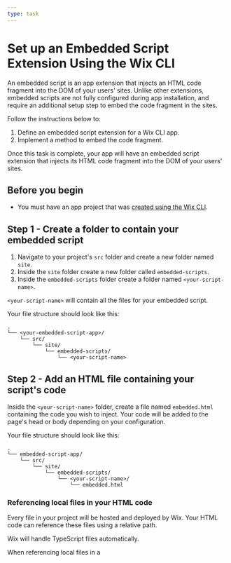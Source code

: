 ```yaml
---
type: task
---
```


# Set up an Embedded Script Extension Using the Wix CLI

An embedded script is an app extension that injects an HTML code fragment into the DOM of your users' sites. Unlike other extensions, embedded scripts are not fully configured during app installation, and require an additional setup step to embed the code fragment in the sites.

Follow the instructions below to:

1. Define an embedded script extension for a Wix CLI app.
2. Implement a method to embed the code fragment.

Once this task is complete, your app will have an embedded script extension that injects its HTML code fragment into the DOM of your users' sites.

## Before you begin

* You must have an app project that was [created using the Wix CLI](https://dev.wix.com/docs/build-apps/developer-tools/cli/get-started/quick-start).

## Step 1 - Create a folder to contain your embedded script

1. Navigate to your project's `src` folder and create a new folder named `site`.
2. Inside the `site` folder create a new folder called `embedded-scripts`.
3. Inside the `embedded-scripts` folder create a folder named `<your-script-name>`.

`<your-script-name>` will contain all the files for your embedded script.

Your file structure should look like this:

  ```tsx
  .
  └── <your-embedded-script-app>/
      └── src/
          └── site/
              └── embedded-scripts/
                  └── <your-script-name>
  ```

## Step 2 - Add an HTML file containing your script's code

Inside the `<your-script-name>` folder, create a file named `embedded.html` containing the code you wish to inject. Your code will be added to the page's head or body depending on your configuration.

Your file structure should look like this:

  ```tsx
  .
  └── embedded-script-app/
      └── src/
          └── site/
              └── embedded-scripts/
                  └── <your-script-name>/
                      └── embedded.html
  ```

### Referencing local files in your HTML code

Every file in your project will be hosted and deployed by Wix. Your HTML code can reference these files using a relative path.

Wix will handle TypeScript files automatically.

When referencing local files in a <script> tag, the tag needs to have `type="module"`.

### Using dynamic parameters in your HTML code

You can embed dynamic parameters in your code to inject custom information per site.

For example:

  ```tsx
  <meta name = "google-tag" id = "{{googleTag}}"></meta>
  <script> console.log("Hello {{userName}} from the CLI.");</script>
  ```

Dynamic parameters must be:

* Wrapped in double curly braces. For example, `{{userName}}`.
* Within a quote (") to avoid code evaluation.
* Set using the [Embedded Scripts API](https://dev.wix.com/api/rest/app-management/apps/embedded-scripts/introduction).
* Made up only of letters. (No special characters or spaces.)

Dynamic parameter values must be strings.

## Step 3 - Specify dynamic parameter values during development (Optional)

In production, dynamic parameter values are set after installation by calling the Embed Script endpoint explained in Step 5.

When testing in your local development environment, you can specify values to assign to these parameters as follows:

1. Inside the `<your-script-name>` folder, create a file named `params.dev.json`.

   Your file structure should look like this:

    ```tsx
    .
    └── embedded-script-app/
        └── src/
            └── site/
                └── embedded-scripts/
                    └── <your-script-name>/
                        ├── embedded.html
                        └── params.dev.json
    ```

2. Make sure this file includes an object containing key-value pairs for each of your dynamic parameters.

   For example, for the code:

    ```tsx
    <script> console.log("Hello {{userName}} from the CLI. Your Ggoogle Tag ID is: {{googleTagId}}."); </script>
    ```

3. Make sure the params.dev.json is in the following format:

    ```tsx
    {
      "userName": "Jerry",
      "googleTagId": "GT-XXXXXXXXX"
    }
    ```

4. Make sure the keys are the dynamic parameter names in quotes. The values will be assigned to the parameters when testing your script.

## Step 4 - Add configuration details for your embedded script

Inside the `<your-script-name>` folder, create a file named `embedded.json`. 

Your file structure should look like this:
  ```tsx
  .
  └── embedded-script-app/
      └── src/
          └── site/
              └── embedded-scripts/
                  └── <your-script-name>/
                      ├── embedded.html
                      ├── embedded.json
                      └── params.dev.json
  ```

This file must have the following structure

  ```tsx
  {
    "id": "1347ffed-668c-4133-9d90-510f58f02c33",
    "name": "console-logger",
    "scriptType": "FUNCTIONAL",
    "placement": "HEAD"
  }
  ```

* `id`  is a unique identifier for your script. For example, a randomly generated GUID.
* `name` is the name of your script as it will appear in the [Wix Developers Center](https://dev.wix.com/apps/my-apps). It can only contain letters and the hyphen (-) character.
* `scriptType` is an enum used by Wix's Cookie Consent Banner tool to determine whether site visitors consent to having your script run during their visit. Possible values are:
  * `"ESSENTIAL"`: Enables site visitors to move around the site and use essential features like secure and private areas crucial to the functioning of the site.
  * `"FUNCTIONAL"`: Remembers choices site visitors make to improve their experience, such as language.
  * `"ANALYTICS"`: Provides statistics to the site owner on how visitors use the site, such as which pages they visit. This helps improve the site by identifying errors and performance issues.
  * `"ADVERTISING"`: Provides visitor information to the site owner to help market their products, such as data on the impact of marketing campaigns, re-targeted advertising, and so on.

  > **About types**
  >  
  > An embedded script must have a type. If your script falls into more than one type, choose the option closest to the bottom of the list above. For example, if your script has **Advertising** and **Analytics** aspects, choose **Advertising** as its type. It's unlikely that you'll need to mark it as **Essential** – if you think you need to use this, [get in touch with us](https://devforum.wix.com/en/contact).

* `placement` is an enum indicating where in the page's DOM the HTML code will be injected. Possible values are:
  * `"HEAD"`: Injects the code between the page's `<head>` and `</head>` tags.
  * `"BODY_START"`: Injects the code immediately after the page's opening `<body>` tag.
  * `"BODY_END"`: Injects the code immediately before the page's closing `</body>` tag.



## Step 5 - Prepare your app to embed the script after installation

To finish setting up your embedded script, either you or the site owner must call the [Embed Script](https://dev.wix.com/docs/rest/api-reference/app-management/apps/embedded-scripts/embed-script) endpoint to embed your script and update the values of the dynamic parameters in each app instance.

### Prompting the site owner to embed the script (recommended)

If your app has a dashboard page, you have the option to shift responsibility for this last configuration step onto site owners.

Site owners can call the [Embed Script](https://dev.wix.com/docs/rest/api-reference/app-management/apps/embedded-scripts/embed-script) endpoint using the `fetch` method from the [Wix React SDK](https://dev.wix.com/docs/sdk/api-reference/sdk-react/setup).

By requiring site owners to complete the setup, you avoid the [OAuth access](https://dev.wix.com/docs/build-apps/build-your-app/authentication/oauth) requirements for an app.

>**Note**: If an app has a dashboard page and an embedded script extension, site owners will automatically be directed to the app's dashboard page after installing the app.

To use the `fetch` method in your app's dashboard page:

1. Navigate to your `page.tsx` file in `src/dashboard/pages`.
2. Add the following import statement at the top of your page:

```tsx
import { useWix } from "@wix/sdk-react";
```

3. Inside the `Index` method, add the following code:

```tsx
const { fetch } = useWix();
```

4. Add the `fetch` call somewhere in your code.

For example, add a call to action with instructions to click a button to complete setup for your app. Then, when the site owner clicks the button, they will call the `fetch` method.

The `fetch` method call should follow the following format:

  ```tsx
  fetch('https://www.wixapis.com/apps/v1/scripts', {
    method : 'post',
    headers : {'content-type':'application/json'},
    body : JSON.stringify({
      "properties": {
          "parameters": {
              "<your-key-1>": "<your-value-1>",
              "<your-key-2>": "<your-value-2>",
          }
      }
    })
  })
  ```

Ensure that the `"parameters"` section of the `body` contains all the dynamic parameters in your embedded script. Otherwise, you will get an error and your code will not be embedded.

### Embedding a script as an app developer

You can also call the [Embed Script](https://dev.wix.com/docs/rest/api-reference/app-management/apps/embedded-scripts/embed-script) endpoint from your server once the app is installed on a user's site. This will require an access token obtained through the [OAuth process](https://dev.wix.com/docs/build-apps/build-your-app/authentication/oauth).

## Summary

By following these instructions, you have configured an embedded script extension for your application and provided a method to embed its HTML code fragment on your users' sites. When site owners download your app and complete the setup process, your code will be injected into the DOM of every page on their site at the location you specified.
